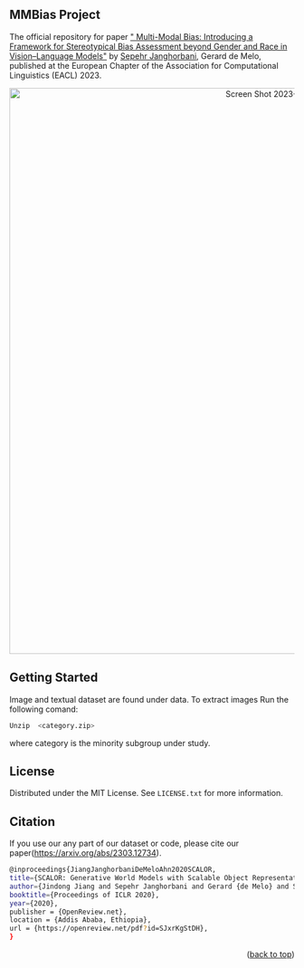 

<!-- ABOUT THE PROJECT -->
## MMBias Project

The official repository for paper [" Multi-Modal Bias: Introducing a Framework for Stereotypical Bias Assessment beyond Gender and Race in Vision–Language Models"](https://arxiv.org/abs/2303.12734) by [Sepehr Janghorbani](https://www.janghorbani.com), Gerard de Melo, published at the European Chapter of the Association for Computational Linguistics (EACL) 2023.

<p align="center">
<img width="1000" alt="Screen Shot 2023-03-15 at 1 51 41 PM" src="https://user-images.githubusercontent.com/40415106/225670883-da55f115-8086-4a2e-9347-5b5c6b9daf6b.png">
</p>

<!-- GETTING STARTED -->
## Getting Started

Image and textual dataset are found under data. To extract images Run the following comand:
 
 ```sh
 Unzip  <category.zip>
 ```
where category is the minority subgroup under study.

<!-- LICENSE -->
## License

Distributed under the MIT License. See `LICENSE.txt` for more information.


<!-- Citation -->
## Citation
If you use our any part of our dataset or code, please cite our paper(https://arxiv.org/abs/2303.12734).

  ```sh
@inproceedings{JiangJanghorbaniDeMeloAhn2020SCALOR,
  title={SCALOR: Generative World Models with Scalable Object Representations},
  author={Jindong Jiang and Sepehr Janghorbani and Gerard {de Melo} and Sungjin Ahn},
  booktitle={Proceedings of ICLR 2020},
  year={2020},
  publisher = {OpenReview.net},
  location = {Addis Ababa, Ethiopia},
  url = {https://openreview.net/pdf?id=SJxrKgStDH},
}
```

<p align="right">(<a href="#readme-top">back to top</a>)</p>


